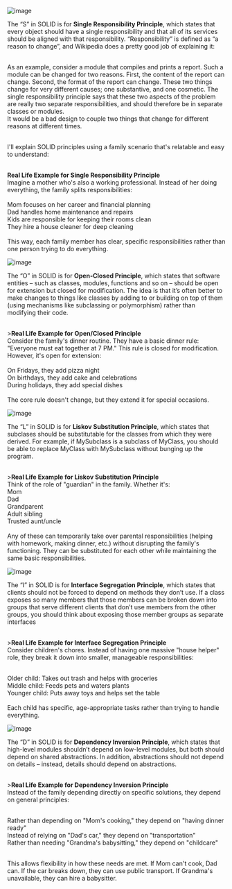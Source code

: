 
![image](https://github.com/user-attachments/assets/00a88d7a-b7fe-4e38-8e90-4e6149f50cc9)

The “S” in SOLID is for **Single Responsibility Principle**, which states that every object should have a single responsibility and that all of its services should be aligned with that responsibility. “Responsibility” is defined as “a reason to change”, and Wikipedia does a pretty good job of explaining it:

</br>As an example, consider a module that compiles and prints a report. Such a module can be changed for two reasons. First, the content of the report can change. Second, the format of the report can change. These two things change for very different causes; one substantive, and one cosmetic. The single responsibility principle says that these two aspects of the problem are really two separate responsibilities, and should therefore be in separate classes or modules.
</br>It would be a bad design to couple two things that change for different reasons at different times.

</br>I'll explain SOLID principles using a family scenario that's relatable and easy to understand:

</br>**Real Life Example for Single Responsibility Principle**
</br>Imagine a mother who's also a working professional. Instead of her doing everything, the family splits responsibilities:
</br>
</br>Mom focuses on her career and financial planning 
</br>Dad handles home maintenance and repairs
</br>Kids are responsible for keeping their rooms clean
</br>They hire a house cleaner for deep cleaning
</br>
</br>This way, each family member has clear, specific responsibilities rather than one person trying to do everything.


![image](https://github.com/user-attachments/assets/c602ec83-661e-4221-b735-b8dab9af5bfb)

The “O” in SOLID is for **Open-Closed Principle**, which states that software entities – such as classes, modules, functions and so on – should be open for extension but closed for modification. The idea is that it’s often better to make changes to things like classes by adding to or building on top of them (using mechanisms like subclassing or polymorphism) rather than modifying their code.

</br>>**Real Life Example for Open/Closed Principle**
</br>Consider the family's dinner routine. They have a basic dinner rule: "Everyone must eat together at 7 PM." This rule is closed for modification. However, it's open for extension:
</br>
</br>On Fridays, they add pizza night
</br>On birthdays, they add cake and celebrations
</br>During holidays, they add special dishes
</br>
</br>The core rule doesn't change, but they extend it for special occasions.

![image](https://github.com/user-attachments/assets/e7b06043-3a98-4a14-be7d-457562effb2e)

The “L” in SOLID is for **Liskov Substitution Principle**, which states that subclases should be substitutable for the classes from which they were derived. For example, if MySubclass is a subclass of MyClass, you should be able to replace MyClass with MySubclass without bunging up the program.

</br>>**Real Life Example for Liskov Substitution Principle**
</br>Think of the role of "guardian" in the family. Whether it's:
</br>Mom
</br>Dad
</br>Grandparent
</br>Adult sibling
</br>Trusted aunt/uncle
</br>
</br>Any of these can temporarily take over parental responsibilities (helping with homework, making dinner, etc.) without disrupting the family's functioning. They can be substituted for each other while maintaining the same basic responsibilities.

![image](https://github.com/user-attachments/assets/eb1b6f6a-e792-49b9-8399-f60f128c7c07)

The “I” in SOLID is for **Interface Segregation Principle**, which states that clients should not be forced to depend on methods they don’t use. If a class exposes so many members that those members can be broken down into groups that serve different clients that don’t use members from the other groups, you should think about exposing those member groups as separate interfaces

</br>>**Real Life Example for Interface Segregation Principle**
</br>Consider children's chores. Instead of having one massive "house helper" role, they break it down into smaller, manageable responsibilities:

</br>Older child: Takes out trash and helps with groceries
</br>Middle child: Feeds pets and waters plants
</br>Younger child: Puts away toys and helps set the table
</br>
</br>Each child has specific, age-appropriate tasks rather than trying to handle everything.

![image](https://github.com/user-attachments/assets/c3605646-307b-4a8b-825c-dffbc2cf5439)

The “D” in SOLID is for **Dependency Inversion Principle**, which states that high-level modules shouldn’t depend on low-level modules, but both should depend on shared abstractions. In addition, abstractions should not depend on details – instead, details should depend on abstractions.

</br>>**Real Life Example for Dependency Inversion Principle**
</br>Instead of the family depending directly on specific solutions, they depend on general principles:

</br>Rather than depending on "Mom's cooking," they depend on "having dinner ready"
</br>Instead of relying on "Dad's car," they depend on "transportation"
</br>Rather than needing "Grandma's babysitting," they depend on "childcare"

</br>This allows flexibility in how these needs are met. If Mom can't cook, Dad can. If the car breaks down, they can use public transport. If Grandma's unavailable, they can hire a babysitter.
